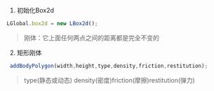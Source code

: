 1. 初始化Box2d

```js
LGlobal.box2d = new LBox2d();
```

> 刚体：它上面任何两点之间的距离都是完全不变的



2. 矩形刚体

```js
 addBodyPolygon(width,height,type,density,friction,restitution);
```

> type\(静态或动态\) density\(密度\)friction\(摩擦\)restitution\(弹力\)



